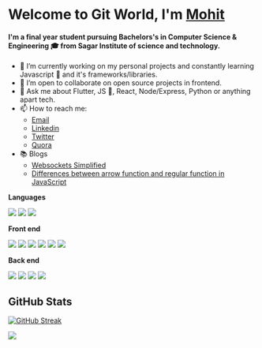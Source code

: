 # Welcome to Git World, I'm [Mohit](https://mohit-codes.github.io/)

<h4>I'm a final year student pursuing Bachelors's in Computer Science & Engineering 🎓 from Sagar Institute of science and technology.</h4>

- 🌱 I’m currently working on my personal projects and constantly learning Javascript 💛 and it's frameworks/libraries.
- 👯 I’m open to collaborate on open source projects in frontend.
- 💬 Ask me about Flutter, JS 💛, React, Node/Express, Python or anything apart tech.
- 📫 How to reach me:
  - [Email](mohitkush375@gmail.com)
  - [Linkedin](https://www.linkedin.com/in/mohit-kushwaha/)
  - [Twitter](https://twitter.com/Mohit_codes)
  - [Quora](https://www.quora.com/profile/Mohit-Kushwaha-63)
- :books: Blogs
  - [Websockets Simplified](https://mohit-codes.hashnode.dev/websockets-simplified)
  - [Differences between arrow function and regular function in JavaScript](https://mohit-codes.hashnode.dev/differences-between-arrow-function-and-regular-function-in-javascript)

**Languages**

<div>
<img src="https://img.shields.io/badge/C++-3776AB?style=for-the-badge&logo=cplusplus"/>
<img src="https://img.shields.io/badge/JavaScript-F7DF1E?style=for-the-badge&logo=javascript&logoColor=black"/>
<img src="https://img.shields.io/badge/Python-3776AB?style=for-the-badge&logo=python&logoColor=white"/>
</div>


**Front end**


<div>
<img src="https://img.shields.io/badge/HTML-E34F26?style=for-the-badge&logo=html5&logoColor=white"/>
<img src="https://img.shields.io/badge/Tailwind_CSS-38B2AC?style=for-the-badge&logo=tailwind-css&logoColor=white"/>
<img src="https://img.shields.io/badge/CSS-1572B6?&style=for-the-badge&logo=css3&logoColor=white"/>
<img src="https://img.shields.io/badge/React-20232A?style=for-the-badge&logo=react&logoColor=61DAFB"/>
  <img src="https://img.shields.io/badge/React_Router-CA4245?style=for-the-badge&logo=react-router&logoColor=white"/>
<img src="https://img.shields.io/badge/Flutter-316192?style=for-the-badge&logo=flutterl&logoColor=white"/>

<!-- <img src="https://img.shields.io/badge/next%20js%20-%23000000.svg?&style=for-the-badge&logo=next.js&logoColor=white"/> -->

<!-- <img src="https://img.shields.io/badge/Redux-593D88?style=for-the-badge&logo=redux&logoColor=white"/> -->

<!-- <img alt="TypeScript" src="https://img.shields.io/badge/typescript%20-%23007ACC.svg?&style=for-the-badge&logo=typescript&logoColor=white"/> -->

<!-- <img src="https://img.shields.io/badge/PostgreSQL-316192?style=for-the-badge&logo=postgresql&logoColor=white"/> -->
<!-- <img src="https://img.shields.io/badge/vuejs%20-%2335495e.svg?&style=for-the-badge&logo=vue.js&logoColor=%234FC08D"/> -->
<!-- <img src="https://img.shields.io/badge/NuxtJS%20-black.svg?&style=for-the-badge&logo=NuxtJS&logoColor=white"/> -->
  </div>
  
**Back end**

<div>
  <img src="https://img.shields.io/badge/MongoDB-%23000000.svg?&style=for-the-badge&logo=mongodb&logoColor=white"/>
  <img src="https://img.shields.io/badge/Express.js-404D59?style=for-the-badge"/>
  <img src="https://img.shields.io/badge/Node.js-43853D?style=for-the-badge&logo=node.js&logoColor=white"/>
<img src="https://img.shields.io/badge/MYSQL-316192?style=for-the-badge&logo=mysql&logoColor=white"/> 
<!-- <img src="https://img.shields.io/badge/Sass-CC6699?style=for-the-badge&logo=sass&logoColor=white"/> -->
<!-- <img src="https://img.shields.io/badge/Markdown-000000?style=for-the-badge&logo=markdown&logoColor=white"/> -->
<!-- <img src="https://img.shields.io/badge/Material--UI-0081CB?style=for-the-badge&logo=material-ui&logoColor=white"/> -->

<!-- <img src="https://img.shields.io/badge/Netlify-00C7B7?style=for-the-badge&logo=netlify&logoColor=white"/> -->
<!-- <img src="https://img.shields.io/badge/Heroku-430098?style=for-the-badge&logo=heroku&logoColor=white"/> -->
</div>


## GitHub Stats

[![GitHub Streak](https://github-readme-streak-stats.herokuapp.com/?user=mohit-codes)](https://github.com/mohit-codes/github-readme-streak-stats)

<div>
  <img src="https://github-readme-stats.vercel.app/api?username=mohit-codes&count_private=true&include_all_commits=true&custom_title=Mohit's GitHub stats&show_icons=true&title_color=fb8c00" />
</div>

<!--
- 🌱 I’m currently learning ...
- 👯 I’m looking to collaborate on ...
- 🤔 I’m looking for help with ...
- 😄 Pronouns: ...
- ⚡ Fun fact: ...
-->
